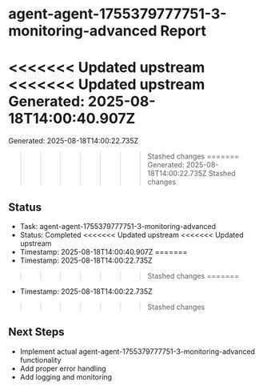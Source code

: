 # agent-agent-1755379777751-3-monitoring-advanced Report

<<<<<<< Updated upstream
<<<<<<< Updated upstream
Generated: 2025-08-18T14:00:40.907Z
=======
Generated: 2025-08-18T14:00:22.735Z
>>>>>>> Stashed changes
=======
Generated: 2025-08-18T14:00:22.735Z
>>>>>>> Stashed changes

## Status
- Task: agent-agent-1755379777751-3-monitoring-advanced
- Status: Completed
<<<<<<< Updated upstream
<<<<<<< Updated upstream
- Timestamp: 2025-08-18T14:00:40.907Z
=======
- Timestamp: 2025-08-18T14:00:22.735Z
>>>>>>> Stashed changes
=======
- Timestamp: 2025-08-18T14:00:22.735Z
>>>>>>> Stashed changes

## Next Steps
- Implement actual agent-agent-1755379777751-3-monitoring-advanced functionality
- Add proper error handling
- Add logging and monitoring
